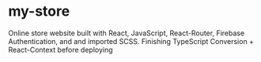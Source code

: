# my-store

Online store website built with React, JavaScript, React-Router, Firebase Authentication, and and imported SCSS. Finishing TypeScript Conversion + React-Context before deploying


